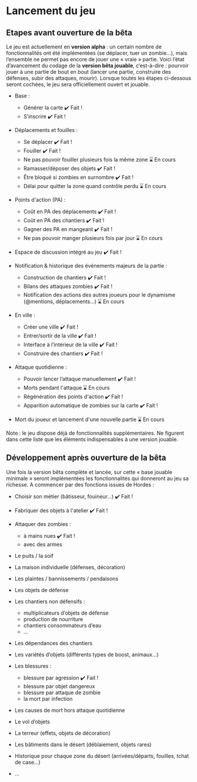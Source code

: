 # Lancement du jeu

## Etapes avant ouverture de la bêta
Le jeu est actuellement en **version alpha** : un certain nombre de fonctionnalités ont été implémentées (se déplacer, tuer un zombie…), mais l’ensemble ne permet pas encore de jouer une « vraie » partie. Voici l’état d’avancement du codage de la **version bêta jouable**, c’est-à-dire : pourvoir jouer à une partie de bout en bout (lancer une partie, construire des défenses, subir des attaques, mourir). Lorsque toutes les étapes ci-dessous seront cochées, le jeu sera officiellement ouvert et jouable.

* Base :
    - Générer la carte ✔️ Fait !
    - S’inscrire ✔️ Fait !
    
* Déplacements et fouilles :
    - Se déplacer ✔️ Fait !
    - Fouiller ✔️ Fait !
    - Ne pas pouvoir fouiller plusieurs fois la même zone ⌛ En cours
    - Ramasser/déposer des objets ✔️ Fait !
    - Être bloqué si zombies en surnombre ✔️ Fait !
    - Délai pour quitter la zone quand contrôle perdu ⌛ En cours

* Points d'action (PA) :
    - Coût en PA des déplacements ✔️ Fait !
    - Coût en PA des chantiers ✔️ Fait !
    - Gagner des PA en mangeant ✔️ Fait !
    - Ne pas pouvoir manger plusieurs fois par jour ⌛ En cours

* Espace de discussion intégré au jeu ✔️ Fait !

* Notification & historique des événements majeurs de la partie :
    - Construction de chantiers ✔️ Fait !
    - Bilans des attaques zombies ✔️ Fait !
    - Notification des actions des autres joueurs pour le dynamisme (@mentions, déplacements…) ⌛ En cours

* En ville :
    - Créer une ville ✔️ Fait !
    - Entrer/sortir de la ville ✔️ Fait !
    - Interface à l’intérieur de la ville ✔️ Fait !
    - Construire des chantiers ✔️ Fait !

* Attaque quotidienne :
    - Pouvoir lancer l’attaque manuellement ✔️ Fait !
    - Morts pendant l'attaque ⌛ En cours
    - Régénération des points d'action ✔️ Fait !
    - Apparition automatique de zombies sur la carte ✔️ Fait !

* Mort du joueur et lancement d'une nouvelle partie ⌛ En cours

Note : le jeu dispose déjà de fonctionnalités supplémentaires. Ne figurent dans cette liste que les éléments indispensables à une version jouable.


## Développement après ouverture de la bêta

Une fois la version bêta complète et lancée, sur cette « base jouable minimale » seront implémentées les fonctionnalités qui donneront au jeu sa richesse. A commencer par des fonctions issues de Hordes :

* Choisir son métier (bâtisseur, fouineur...)  ✔️ Fait !
* Fabriquer des objets à l'atelier  ✔️ Fait !
* Attaquer des zombies :
   - à mains nues ✔️ Fait !
   - avec des armes
* Le puits / la soif
* La maison individuelle (défenses, décoration)
* Les plaintes / bannissements / pendaisons
* Les objets de défense
* Les chantiers non défensifs :
    - multiplicateurs d’objets de défense
    - production de nourriture
    - chantiers consommateurs d’eau
    - …
* Les dépendances des chantiers
* Les variétés d’objets (différents types de boost, animaux…)
* Les blessures :
    - blessure par agression ✔️ Fait !
    - blessure par objet dangereux
    - blessure par attaque de zombie
    - la mort par infection

* Les causes de mort hors attaque quotidienne
* Le vol d’objets
* La terreur (effets, objets de décoration)
* Les bâtiments dans le désert (déblaiement, objets rares)
* Historique pour chaque zone du désert (arrivées/départs, fouilles, tchat de case…)
* …

 

 
